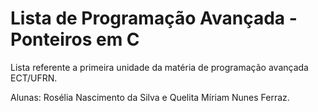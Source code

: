 # Lista de Programação Avançada - Ponteiros em C

Lista referente a primeira unidade da matéria de programação avançada ECT/UFRN.

Alunas: Rosélia Nascimento da Silva e Quelita Míriam Nunes Ferraz.
